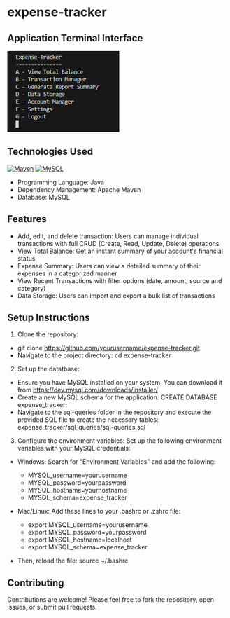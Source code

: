# expense-tracker

## Application Terminal Interface
![Terminal Interface](expense_tracker/public/assets/screenshots/terminal-interface.png)

## Technologies Used
[![Maven](https://img.shields.io/badge/Maven-%23C71A36.svg?logo=apache-maven&logoColor=white)](https://maven.apache.org/)
[![MySQL](https://img.shields.io/badge/MySQL-%2300758F.svg?logo=mysql&logoColor=white)](https://www.mysql.com/)
- Programming Language: Java
- Dependency Management: Apache Maven
- Database: MySQL

## Features
- Add, edit, and delete transaction: Users can manage individual transactions with full CRUD (Create, Read, Update, Delete) operations
- View Total Balance: Get an instant summary of your account's financial status
- Expense Summary: Users can view a detailed summary of their expenses in a categorized manner
- View Recent Transactions with filter options (date, amount, source and category)
- Data Storage: Users can import and export a bulk list of transactions

## Setup Instructions
1. Clone the repository: 
- git clone https://github.com/yourusername/expense-tracker.git
- Navigate to the project directory: cd expense-tracker

2. Set up the datatbase: 
- Ensure you have MySQL installed on your system. You can download it from https://dev.mysql.com/downloads/installer/
- Create a new MySQL schema for the application. CREATE DATABASE expense_tracker;
- Navigate to the sql-queries folder in the repository and execute the provided SQL file to create the necessary tables: expense_tracker/sql_queries/sql-queries.sql

3. Configure the environment variables: Set up the following environment variables with your MySQL credentials:
- Windows: Search for "Environment Variables" and add the following:
  - MYSQL_username=yourusername
  - MYSQL_password=yourpassword
  - MYSQL_hostname=yourhostname
  - MYSQL_schema=expense_tracker

- Mac/Linux: Add these lines to your .bashrc or .zshrc file:
  - export MYSQL_username=yourusername
  - export MYSQL_password=yourpassword
  - export MYSQL_hostname=localhost
  - export MYSQL_schema=expense_tracker
- Then, reload the file: source ~/.bashrc

## Contributing
Contributions are welcome! Please feel free to fork the repository, open issues, or submit pull requests.
